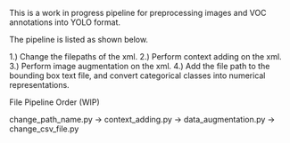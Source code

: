 This is a work in progress pipeline for preprocessing images and VOC annotations into YOLO format.

The pipeline is listed as shown below.

1.) Change the filepaths of the xml.
2.) Perform context adding on the xml.
3.) Perform image augmentation on the xml.
4.) Add the file path to the bounding box text file, and convert categorical classes into numerical representations. 

File Pipeline Order (WIP)

change_path_name.py -> context_adding.py -> data_augmentation.py -> change_csv_file.py
